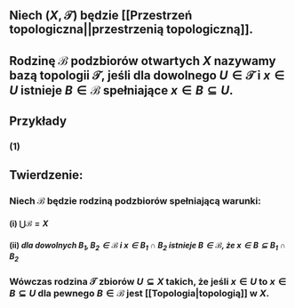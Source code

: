## Niech $(X,\mathcal{T})$ będzie [[Przestrzeń topologiczna||przestrzenią topologiczną]].
## Rodzinę $\mathcal{B}$ podzbiorów otwartych $X$ nazywamy **bazą topologii $\mathcal{T}$**, jeśli dla dowolnego $U\in\mathcal{T}$ i $x\in{U}$ istnieje $B\in\mathcal{B}$ spełniające $x\in B \subseteq U$.
## **Przykłady**
### (1)
## **Twierdzenie**:
### Niech $\mathcal{B}$ będzie rodziną podzbiorów spełniającą warunki:
#### (i) $\bigcup\mathcal{B}=X$
#### (ii) *dla dowolnych $B_1,B_2\in\mathcal{B}$ i $x\in B_1\cap B_2$ istnieje $B\in\mathcal{B}$, że $x\in B \subseteq B_1\cap B_2$*
### Wówczas rodzina $\mathcal{T}$ zbiorów $U\subseteq X$ takich, że jeśli $x\in U$ to $x\in B \subseteq U$ dla pewnego $B\in\mathcal{B}$ jest [[Topologia|topologią]] w $X$.